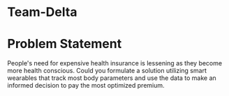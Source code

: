 # Team-Delta

# Problem Statement
People's need for expensive health insurance is lessening as they become more health conscious. Could you formulate a solution utilizing smart wearables that track most body parameters and use the data to make an informed decision to pay the most optimized premium.
